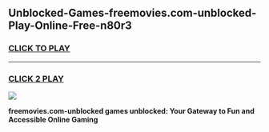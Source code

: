 
## Unblocked-Games-freemovies.com-unblocked-Play-Online-Free-n80r3
<h3>
<a href="https://premium76.site?title=freemovies.com-unblocked&ref=26A">CLICK TO PLAY</a></h3>
<hr>

<h3>
<a href="https://premium76.site?title=freemovies.com-unblocked&ref=26A">CLICK 2 PLAY</a>
  
</h3>

<a href="https://premium76.site?title=freemovies.com-unblocked&ref=26A"><img src="https://clearcache.store/games.png"></a>


**freemovies.com-unblocked games unblocked: Your Gateway to Fun and Accessible Online Gaming**
